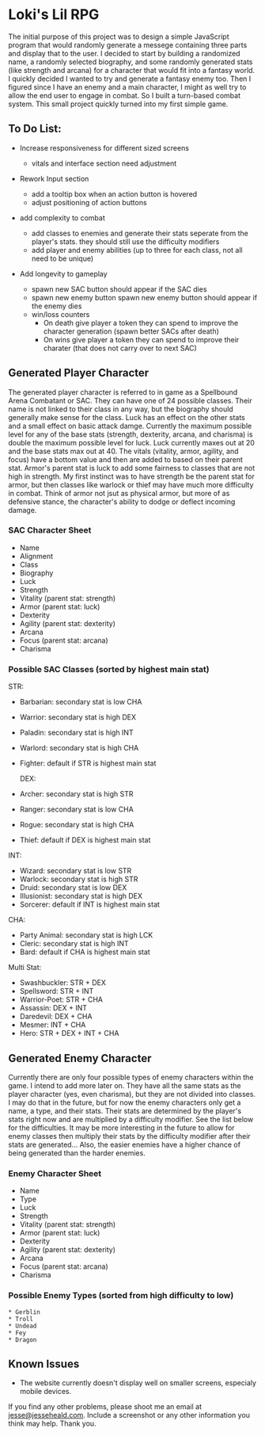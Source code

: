 # Loki's Lil RPG

The initial purpose of this project was to design a simple JavaScript program that would randomly generate a messege containing three parts and display that to the user. I decided to start by building a randomized name, a randomly selected biography, and some randomly generated stats (like strength and arcana) for a character that would fit into a fantasy world. I quickly decided I wanted to try and generate a fantasy enemy too. Then I figured since I have an enemy and a main character, I might as well try to allow the end user to engage in combat. So I built a turn-based combat system. This small project quickly turned into my first simple game.

## To Do List: 
  * Increase responsiveness for different sized screens
    * vitals and interface section need adjustment
  
  * Rework Input section
    * add a tooltip box when an action button is hovered
    * adjust positioning of action buttons
    
  * add complexity to combat
    * add classes to enemies and generate their stats seperate from the player's stats. they should still use the difficulty modifiers
    * add player and enemy abilities (up to three for each class, not all need to be unique)

  * Add longevity to gameplay
    * spawn new SAC button should appear if the SAC dies
    * spawn new enemy button spawn new enemy button should appear if the enemy dies
    * win/loss counters
      * On death give player a token they can spend to improve the character generation (spawn better SACs after death)
      * On wins give player a token they can spend to improve their charater (that does not carry over to next SAC)


## Generated Player Character
  The generated player character is referred to in game as a Spellbound Arena Combatant or SAC. They can have one of 24 possible classes. Their name is not linked to their class in any way, but the biography should generally make sense for the class. Luck has an effect on the other stats and a small effect on basic attack damge. Currently the maximum possible level for any of the base stats (strength, dexterity, arcana, and charisma) is double the maximum possible level for luck. Luck currently maxes out at 20 and the base stats max out at 40. The vitals (vitality, armor, agility, and focus) have a bottom value and then are added to based on their parent stat. Armor's parent stat is luck to add some fairness to classes that are not high in strength. My first instinct was to have strength be the parent stat for armor, but then classes like warlock or thief may have much more difficulty in combat. Think of armor not jsut as physical armor, but more of as defensive stance, the character's ability to dodge or deflect incoming damage.

  ### SAC Character Sheet
  * Name
  * Alignment
  * Class
  * Biography
  * Luck
  * Strength
  * Vitality (parent stat: strength)
  * Armor (parent stat: luck)
  * Dexterity
  * Agility (parent stat: dexterity)
  * Arcana
  * Focus (parent stat: arcana)
  * Charisma

  ### Possible SAC Classes (sorted by highest main stat)
  STR:
  * Barbarian: secondary stat is low CHA
  * Warrior: secondary stat is high DEX
  * Paladin: secondary stat is high INT
  * Warlord: secondary stat is high CHA
  * Fighter: default if STR is highest main stat

    DEX:
  * Archer: secondary stat is high STR
  * Ranger: secondary stat is low CHA
  * Rogue: secondary stat is high CHA
  * Thief: default if DEX is highest main stat

  INT:
  * Wizard: secondary stat is low STR
  * Warlock: secondary stat is high STR
  * Druid: secondary stat is low DEX
  * Illusionist: secondary stat is high DEX
  * Sorcerer: default if INT is highest main stat

  CHA:
  * Party Animal: secondary stat is high LCK
  * Cleric: secondary stat is high INT
  * Bard: default if CHA is highest main stat

  Multi Stat:
  * Swashbuckler: STR + DEX
  * Spellsword: STR + INT
  * Warrior-Poet: STR + CHA
  * Assassin: DEX + INT
  * Daredevil: DEX + CHA
  * Mesmer: INT + CHA
  * Hero: STR + DEX + INT + CHA

## Generated Enemy Character
Currently there are only four possible types of enemy characters within the game. I intend to add more later on. They have all the same stats as the player character (yes, even charisma), but they are not divided into classes. I may do that in the future, but for now the enemy characters only get a name, a type, and their stats. Their stats are determined by the player's stats right now and are multiplied by a difficulty modifier. See the list below for the difficulties. It may be more interesting in the future to allow for enemy classes then multiply their stats by the difficulty modifier after their stats are generated... Also, the easier enemies have a higher chance of being generated than the harder enemies.

### Enemy Character Sheet
  * Name
  * Type
  * Luck
  * Strength
  * Vitality (parent stat: strength)
  * Armor (parent stat: luck)
  * Dexterity
  * Agility (parent stat: dexterity)
  * Arcana
  * Focus (parent stat: arcana)
  * Charisma

  ### Possible Enemy Types (sorted from high difficulty to low)
    * Gerblin
    * Troll
    * Undead
    * Fey
    * Dragon


  ## Known Issues

  * The website currently doesn't display well on smaller screens, especialy mobile devices.

 If you find any other problems, please shoot me an email at jesse@jesseheald.com. Include a screenshot or any other information you think may help. Thank you.